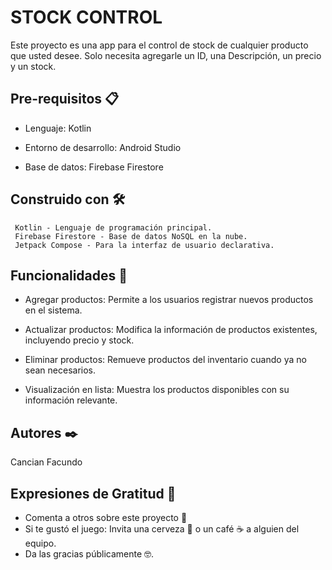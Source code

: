 # STOCK CONTROL

Este proyecto es una app para el control de stock de cualquier producto que usted desee. Solo necesita agregarle un ID, una Descripción, un precio y un stock.
## Pre-requisitos 📋

- Lenguaje: Kotlin

- Entorno de desarrollo: Android Studio

- Base de datos: Firebase Firestore
## Construido con 🛠️
     Kotlin - Lenguaje de programación principal.
     Firebase Firestore - Base de datos NoSQL en la nube.
     Jetpack Compose - Para la interfaz de usuario declarativa.
## Funcionalidades 📱
- Agregar productos: Permite a los usuarios registrar nuevos productos en el sistema.

- Actualizar productos: Modifica la información de productos existentes, incluyendo precio y stock.

- Eliminar productos: Remueve productos del inventario cuando ya no sean necesarios.

- Visualización en lista: Muestra los productos disponibles con su información relevante.
## Autores ✒️
 Cancian Facundo

## Expresiones de Gratitud 🎁

* Comenta a otros sobre este proyecto 📢
* Si te gustó el juego: Invita una cerveza 🍺 o un café ☕ a alguien del equipo.
* Da las gracias públicamente 🤓.
